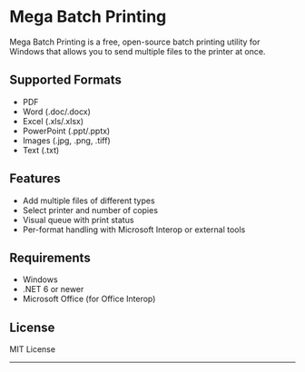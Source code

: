 # Mega Batch Printing
Mega Batch Printing is a free, open-source batch printing utility for Windows that allows you to send multiple files to the printer at once.

## Supported Formats
- PDF
- Word (.doc/.docx)
- Excel (.xls/.xlsx)
- PowerPoint (.ppt/.pptx)
- Images (.jpg, .png, .tiff)
- Text (.txt)

## Features
- Add multiple files of different types
- Select printer and number of copies
- Visual queue with print status
- Per-format handling with Microsoft Interop or external tools

## Requirements
- Windows
- .NET 6 or newer
- Microsoft Office (for Office Interop)

## License
MIT License

---
